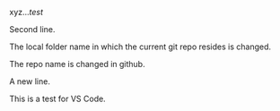 xyz...*test*

Second line.

The local folder name in which the current git repo resides is changed.

The repo name is changed in github.

A new line.

This is a test for VS Code.
